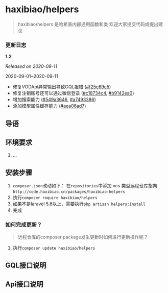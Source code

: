 # haxibiao/helpers

> haxibiao/helpers 是哈希表内部通用函数和类
> 欢迎大家提交代码或提出建议

### 更新日志
**1.2**

_Released on 2020-09-11_

2020-09-01~2020-09-11

- 修复VODApi异常输出导致GQL报错 ([#f25c69c5](http://code.haxibiao.cn/packages/haxibiao-helpers/commit/f25c69c59af68f0620a3109e80eef6e41f94e2e2))
- 修复注销账号还可以通过微信登录 ([#c18734c4](http://code.haxibiao.cn/packages/haxibiao-helpers/commit/c18734c4970a44e3f6360b6064ed13132d6a92d9), [#b9142ea0](http://code.haxibiao.cn/packages/haxibiao-helpers/commit/b9142ea0927fb0eb434d66833f9e65f8fe1d8ac6))
- 增加搜索能力 ([#549a3646](http://code.haxibiao.cn/packages/haxibiao-helpers/commit/549a3646ff9cae318042297863dd2416d759ea77), [#a7493386](http://code.haxibiao.cn/packages/haxibiao-helpers/commit/a749338645264635c9f0b695078946f0e5554174))
- 添加模型属性缓存能力 ([#aea06ad7](http://code.haxibiao.cn/packages/haxibiao-helpers/commit/aea06ad741e3fafd5942bebc4461e2f77da124c3))

## 导语


## 环境要求
1. ...

## 安装步骤

1. `composer.json`改动如下：
在`repositories`中添加 vcs 类型远程仓库指向 
`http://code.haxibiao.cn/packages/haxibiao-helpers` 
1. 执行`composer require haxibiao/helpers`
2. 如果不是laravel 5.6以上，需要执行`php artisan helpers:install`
3. 完成

### 如何完成更新？
> 远程仓库的composer package发生更新时如何进行更新操作呢？
1. 执行`composer update haxibiao/helpers`


## GQL接口说明

## Api接口说明
